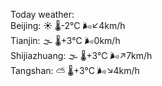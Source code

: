 Today weather:  
Beijing: ☀️ 🌡️-2°C 🌬️↙4km/h  
Tianjin: 🌫  🌡️+3°C 🌬️0km/h  
Shijiazhuang: 🌫  🌡️+3°C 🌬️↗7km/h  
Tangshan: ⛅️  🌡️+3°C 🌬️↘4km/h  
